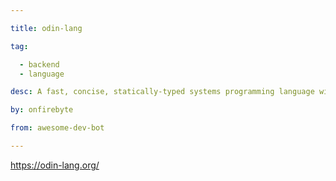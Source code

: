 ```yaml
---

title: odin-lang 

tag: 

  - backend
  - language 

desc: A fast, concise, statically-typed systems programming language with a focus on expressiveness and ease of use 

by: onfirebyte 

from: awesome-dev-bot 

---
```




https://odin-lang.org/ 


